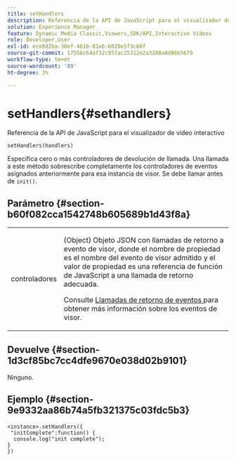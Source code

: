 ```yaml
---
title: setHandlers
description: Referencia de la API de JavaScript para el visualizador de vídeo interactivo
solution: Experience Manager
feature: Dynamic Media Classic,Viewers,SDK/API,Interactive Videos
role: Developer,User
exl-id: ece8d2ba-30ef-4616-81a6-6028e5f3c66f
source-git-commit: 17556c64af32c957ac25312e2a3288a8d86b5679
workflow-type: tm+mt
source-wordcount: '89'
ht-degree: 3%

---
```


# setHandlers{#sethandlers}

Referencia de la API de JavaScript para el visualizador de vídeo interactivo

`setHandlers(handlers)`

Especifica cero o más controladores de devolución de llamada. Una llamada a este método sobrescribe completamente los controladores de eventos asignados anteriormente para esa instancia de visor. Se debe llamar antes de `init()`.

## Parámetro {#section-b60f082cca1542748b605689b1d43f8a}

<table id="table_98A620DAE2C340FA97BF7204AE023CC8"> 
 <tbody> 
  <tr> 
   <td colname="col1"> <p> <span class="codeph"> <span class="varname"> controladores </span> </span> </p> </td> 
   <td colname="col2"> <p> <span class="codeph"> {Object} </span> Objeto JSON con llamadas de retorno a evento de visor, donde el nombre de propiedad es el nombre del evento de visor admitido y el valor de propiedad es una referencia de función de JavaScript a una llamada de retorno adecuada. </p> <p>Consulte <a href="../../../c-html5-aem-asset-viewers/c-html5-aem-int-video/c-html5-aem-int-video-event-callbacks.md#concept-66d5996f2b1b44cab3d5264cda5c50cd" format="dita" scope="local"> Llamadas de retorno de eventos </a> para obtener más información sobre los eventos de visor. </p> </td> 
  </tr> 
 </tbody> 
</table>

## Devuelve {#section-1d3cf85bc7cc4dfe9670e038d02b9101}

Ninguno.

## Ejemplo {#section-9e9332aa86b74a5fb321375c03fdc5b3}

```
<instance>.setHandlers({ 
 "initComplete":function() { 
  console.log("init complete"); 
} 
})
```
